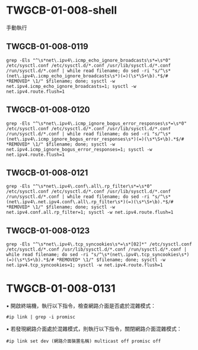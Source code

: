# TWGCB-01-008-shell

手動執行

## TWGCB-01-008-0119

```shell
grep -Els "^\s*net\.ipv4\.icmp_echo_ignore_broadcasts\s*=\s*0" /etc/sysctl.conf /etc/sysctl.d/*.conf /usr/lib/sysctl.d/*.conf /run/sysctl.d/*.conf | while read filename; do sed -ri "s/^\s*(net\.ipv4\.icmp_echo_ignore_broadcasts\s*)(=)(\s*\S+\b).*$/# *REMOVED* \1/" $filename; done; sysctl -w net.ipv4.icmp_echo_ignore_broadcasts=1; sysctl -w net.ipv4.route.flush=1
```

## TWGCB-01-008-0120

```shell
grep -Els "^\s*net\.ipv4\.icmp_ignore_bogus_error_responses\s*=\s*0" /etc/sysctl.conf /etc/sysctl.d/*.conf /usr/lib/sysctl.d/*.conf /run/sysctl.d/*.conf | while read filename; do sed -ri "s/^\s*(net\.ipv4\.icmp_ignore_bogus_error_responses\s*)(=)(\s*\S+\b).*$/# *REMOVED* \1/" $filename; done; sysctl -w net.ipv4.icmp_ignore_bogus_error_responses=1; sysctl -w net.ipv4.route.flush=1
```

## TWGCB-01-008-0121

```shell
grep -Els "^\s*net\.ipv4\.conf\.all\.rp_filter\s*=\s*0" /etc/sysctl.conf /etc/sysctl.d/*.conf /usr/lib/sysctl.d/*.conf /run/sysctl.d/*.conf | while read filename; do sed -ri "s/^\s*(net\.ipv4\.net.ipv4.conf\.all\.rp_filter\s*)(=)(\s*\S+\b).*$/# *REMOVED* \1/" $filename; done; sysctl -w net.ipv4.conf.all.rp_filter=1; sysctl -w net.ipv4.route.flush=1
```

## TWGCB-01-008-0123

```shell
grep -Els "^\s*net\.ipv4\.tcp_syncookies\s*=\s*[02]*" /etc/sysctl.conf /etc/sysctl.d/*.conf /usr/lib/sysctl.d/*.conf /run/sysctl.d/*.conf | while read filename; do sed -ri "s/^\s*(net\.ipv4\.tcp_syncookies\s*)(=)(\s*\S+\b).*$/# *REMOVED* \1/" $filename; done; sysctl -w net.ipv4.tcp_syncookies=1; sysctl -w net.ipv4.route.flush=1
```


# TWGCB-01-008-0131

▪  開啟終端機，執行以下指令，檢查網路介面是否處於混雜模式：

```shell
#ip link | grep -i promisc
```

▪  若發現網路介面處於混雜模式，則執行以下指令，關閉網路介面混雜模式：


```shell
#ip link set dev (網路介面裝置名稱) multicast off promisc off
```